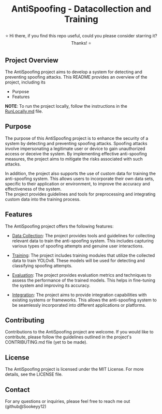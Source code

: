 # <p align="center">AntiSpoofing - Datacollection and Training</p>

<p align="center">⭐ Hi there, if you find this repo useful, could you please consider starring it? Thanks! ⭐</p>

## Project Overview

The AntiSpoofing project aims to develop a system for detecting and preventing spoofing attacks.
This README provides an overview of the project, including its
- Purpose 
- Features

<b>NOTE</b>: To run the project locally, follow the instructions in the [RunLocally.md](RunLocally.md) file.

## Purpose

The purpose of this AntiSpoofing project is to enhance the security of a system by detecting and preventing spoofing attacks. Spoofing attacks involve impersonating a legitimate user or device to gain unauthorized access or deceive the system. By implementing effective anti-spoofing measures, the project aims to mitigate the risks associated with such attacks.

In addition, the project also supports the use of custom data for training the anti-spoofing system. This allows users to incorporate their own data sets, specific to their application or environment, to improve the accuracy and effectiveness of the system. <br>
The project provides guidelines and tools for preprocessing and integrating custom data into the training process.

## Features

The AntiSpoofing project offers the following features:

- <u>Data Collection</u>: The project provides tools and guidelines for collecting relevant data to train the anti-spoofing system. This includes capturing various types of spoofing attempts and genuine user interactions.

- <u>Training</u>: The project includes training modules that utilize the collected data to train YOLOv8. These models will be used for detecting and classifying spoofing attempts.

- <u>Evaluation</u>: The project provides evaluation metrics and techniques to assess the performance of the trained models. This helps in fine-tuning the system and improving its accuracy.

- <u>Integration</u>: The project aims to provide integration capabilities with existing systems or frameworks. This allows the anti-spoofing system to be seamlessly incorporated into different applications or platforms.

## Contributing

Contributions to the AntiSpoofing project are welcome. If you would like to contribute, please follow the guidelines outlined in the project's CONTRIBUTING.md file (yet to be made).

## License

The AntiSpoofing project is licensed under the MIT License. For more details, see the LICENSE file.

## Contact

For any questions or inquiries, please feel free to reach me out (github@Sookeyy12)